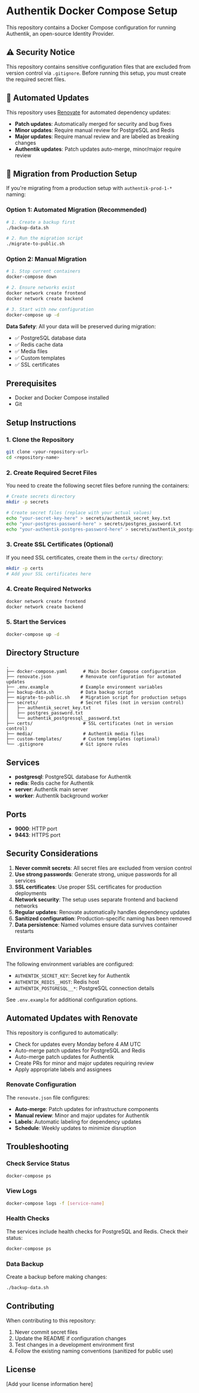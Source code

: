 # Authentik Docker Compose Setup

This repository contains a Docker Compose configuration for running Authentik, an open-source Identity Provider.

## ⚠️ Security Notice

This repository contains sensitive configuration files that are excluded from version control via `.gitignore`. Before running this setup, you must create the required secret files.

## 🔄 Automated Updates

This repository uses [Renovate](https://github.com/renovatebot/renovate) for automated dependency updates:
- **Patch updates**: Automatically merged for security and bug fixes
- **Minor updates**: Require manual review for PostgreSQL and Redis
- **Major updates**: Require manual review and are labeled as breaking changes
- **Authentik updates**: Patch updates auto-merge, minor/major require review

## 🚀 Migration from Production Setup

If you're migrating from a production setup with `authentik-prod-1-*` naming:

### Option 1: Automated Migration (Recommended)
```bash
# 1. Create a backup first
./backup-data.sh

# 2. Run the migration script
./migrate-to-public.sh
```

### Option 2: Manual Migration
```bash
# 1. Stop current containers
docker-compose down

# 2. Ensure networks exist
docker network create frontend
docker network create backend

# 3. Start with new configuration
docker-compose up -d
```

**Data Safety**: All your data will be preserved during migration:
- ✅ PostgreSQL database data
- ✅ Redis cache data  
- ✅ Media files
- ✅ Custom templates
- ✅ SSL certificates

## Prerequisites

- Docker and Docker Compose installed
- Git

## Setup Instructions

### 1. Clone the Repository

```bash
git clone <your-repository-url>
cd <repository-name>
```

### 2. Create Required Secret Files

You need to create the following secret files before running the containers:

```bash
# Create secrets directory
mkdir -p secrets

# Create secret files (replace with your actual values)
echo "your-secret-key-here" > secrets/authentik_secret_key.txt
echo "your-postgres-password-here" > secrets/postgres_password.txt
echo "your-authentik-postgres-password-here" > secrets/authentik_postgressql__password.txt
```

### 3. Create SSL Certificates (Optional)

If you need SSL certificates, create them in the `certs/` directory:

```bash
mkdir -p certs
# Add your SSL certificates here
```

### 4. Create Required Networks

```bash
docker network create frontend
docker network create backend
```

### 5. Start the Services

```bash
docker-compose up -d
```

## Directory Structure

```
.
├── docker-compose.yaml      # Main Docker Compose configuration
├── renovate.json           # Renovate configuration for automated updates
├── .env.example            # Example environment variables
├── backup-data.sh          # Data backup script
├── migrate-to-public.sh    # Migration script for production setups
├── secrets/                # Secret files (not in version control)
│   ├── authentik_secret_key.txt
│   ├── postgres_password.txt
│   └── authentik_postgressql__password.txt
├── certs/                   # SSL certificates (not in version control)
├── media/                   # Authentik media files
├── custom-templates/        # Custom templates (optional)
└── .gitignore              # Git ignore rules
```

## Services

- **postgresql**: PostgreSQL database for Authentik
- **redis**: Redis cache for Authentik
- **server**: Authentik main server
- **worker**: Authentik background worker

## Ports

- **9000**: HTTP port
- **9443**: HTTPS port

## Security Considerations

1. **Never commit secrets**: All secret files are excluded from version control
2. **Use strong passwords**: Generate strong, unique passwords for all services
3. **SSL certificates**: Use proper SSL certificates for production deployments
4. **Network security**: The setup uses separate frontend and backend networks
5. **Regular updates**: Renovate automatically handles dependency updates
6. **Sanitized configuration**: Production-specific naming has been removed
7. **Data persistence**: Named volumes ensure data survives container restarts

## Environment Variables

The following environment variables are configured:

- `AUTHENTIK_SECRET_KEY`: Secret key for Authentik
- `AUTHENTIK_REDIS__HOST`: Redis host
- `AUTHENTIK_POSTGRESQL__*`: PostgreSQL connection details

See `.env.example` for additional configuration options.

## Automated Updates with Renovate

This repository is configured to automatically:
- Check for updates every Monday before 4 AM UTC
- Auto-merge patch updates for PostgreSQL and Redis
- Auto-merge patch updates for Authentik
- Create PRs for minor and major updates requiring review
- Apply appropriate labels and assignees

### Renovate Configuration

The `renovate.json` file configures:
- **Auto-merge**: Patch updates for infrastructure components
- **Manual review**: Minor and major updates for Authentik
- **Labels**: Automatic labeling for dependency updates
- **Schedule**: Weekly updates to minimize disruption

## Troubleshooting

### Check Service Status

```bash
docker-compose ps
```

### View Logs

```bash
docker-compose logs -f [service-name]
```

### Health Checks

The services include health checks for PostgreSQL and Redis. Check their status:

```bash
docker-compose ps
```

### Data Backup

Create a backup before making changes:

```bash
./backup-data.sh
```

## Contributing

When contributing to this repository:

1. Never commit secret files
2. Update the README if configuration changes
3. Test changes in a development environment first
4. Follow the existing naming conventions (sanitized for public use)

## License

[Add your license information here] 